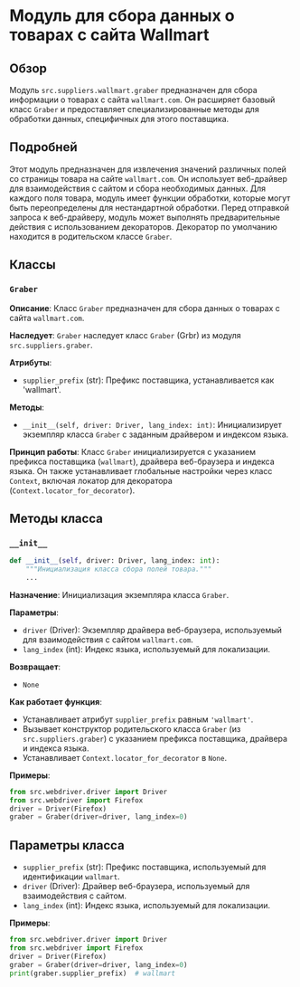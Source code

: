 # Модуль для сбора данных о товарах с сайта Wallmart
## Обзор

Модуль `src.suppliers.wallmart.graber` предназначен для сбора информации о товарах с сайта `wallmart.com`. Он расширяет базовый класс `Graber` и предоставляет специализированные методы для обработки данных, специфичных для этого поставщика.

## Подробней

Этот модуль предназначен для извлечения значений различных полей со страницы товара на сайте `wallmart.com`. Он использует веб-драйвер для взаимодействия с сайтом и сбора необходимых данных.
Для каждого поля товара, модуль имеет функции обработки, которые могут быть переопределены для нестандартной обработки.
Перед отправкой запроса к веб-драйверу, модуль может выполнять предварительные действия с использованием декораторов. Декоратор по умолчанию находится в родительском классе `Graber`.

## Классы

### `Graber`

**Описание**: Класс `Graber` предназначен для сбора данных о товарах с сайта `wallmart.com`.

**Наследует**: `Graber` наследует класс `Graber` (Grbr) из модуля `src.suppliers.graber`.

**Атрибуты**:
- `supplier_prefix` (str): Префикс поставщика, устанавливается как 'wallmart'.

**Методы**:
- `__init__(self, driver: Driver, lang_index: int)`: Инициализирует экземпляр класса `Graber` с заданным драйвером и индексом языка.

**Принцип работы**:
Класс `Graber` инициализируется с указанием префикса поставщика (`wallmart`), драйвера веб-браузера и индекса языка. Он также устанавливает глобальные настройки через класс `Context`, включая локатор для декоратора (`Context.locator_for_decorator`).

## Методы класса

### `__init__`

```python
def __init__(self, driver: Driver, lang_index: int):
    """Инициализация класса сбора полей товара."""
    ...
```

**Назначение**: Инициализация экземпляра класса `Graber`.

**Параметры**:
- `driver` (Driver): Экземпляр драйвера веб-браузера, используемый для взаимодействия с сайтом `wallmart.com`.
- `lang_index` (int): Индекс языка, используемый для локализации.

**Возвращает**:
- `None`

**Как работает функция**:
- Устанавливает атрибут `supplier_prefix` равным `'wallmart'`.
- Вызывает конструктор родительского класса `Graber` (из `src.suppliers.graber`) с указанием префикса поставщика, драйвера и индекса языка.
- Устанавливает `Context.locator_for_decorator` в `None`.

**Примеры**:

```python
from src.webdriver.driver import Driver
from src.webdriver import Firefox
driver = Driver(Firefox)
graber = Graber(driver=driver, lang_index=0)
```

## Параметры класса

- `supplier_prefix` (str): Префикс поставщика, используемый для идентификации `wallmart`.
- `driver` (Driver): Драйвер веб-браузера, используемый для взаимодействия с сайтом.
- `lang_index` (int): Индекс языка, используемый для локализации.

**Примеры**:

```python
from src.webdriver.driver import Driver
from src.webdriver import Firefox
driver = Driver(Firefox)
graber = Graber(driver=driver, lang_index=0)
print(graber.supplier_prefix)  # wallmart
